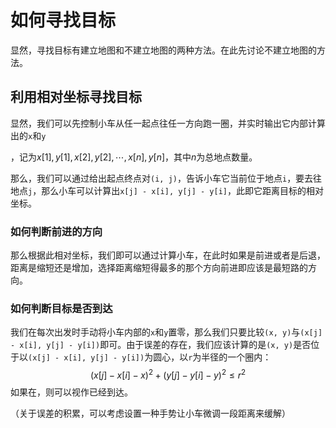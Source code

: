 # 如何寻找目标

显然，寻找目标有建立地图和不建立地图的两种方法。在此先讨论不建立地图的方法。

## 利用相对坐标寻找目标

显然，我们可以先控制小车从任一起点往任一方向跑一圈，并实时输出它内部计算出的`x`和`y`

，记为$x[1], y[1], x[2], y[2], \cdots, x[n], y[n]$，其中$n$为总地点数量。

那么，我们可以通过给出起点终点对`(i, j)`，告诉小车它当前位于地点`i`，要去往地点`j`，那么小车可以计算出`x[j] - x[i], y[j] - y[i]`，此即它距离目标的相对坐标。

### 如何判断前进的方向

那么根据此相对坐标，我们即可以通过计算小车，在此时如果是前进或者是后退，距离是缩短还是增加，选择距离缩短得最多的那个方向前进即应该是最短路的方向。

### 如何判断目标是否到达

我们在每次出发时手动将小车内部的`x`和`y`置零，那么我们只要比较`(x, y)`与`(x[j] - x[i], y[j] - y[i])`即可。由于误差的存在，我们应该计算的是`(x, y)`是否位于以`(x[j] - x[i], y[j] - y[i])`为圆心，以`r`为半径的一个圈内：
$$
(x[j] - x[i] - x) ^ 2 + (y[j] - y[i] - y) ^ 2 \leq r ^2
$$
如果在，则可以视作已经到达。

（关于误差的积累，可以考虑设置一种手势让小车微调一段距离来缓解）